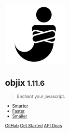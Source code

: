 <!-- _coverpage.md -->

![logo](objin.png)

# objix <small>1.11.6</small>

> Enchant your javascript.

- [Smarter](api)
- [Faster](bench)
- [Smaller](https://github.com/mattaylor/objix)

[GitHub](https://github.com/mattaylor/objix)
[Get Started](/#objix)
[API Docs](api)
